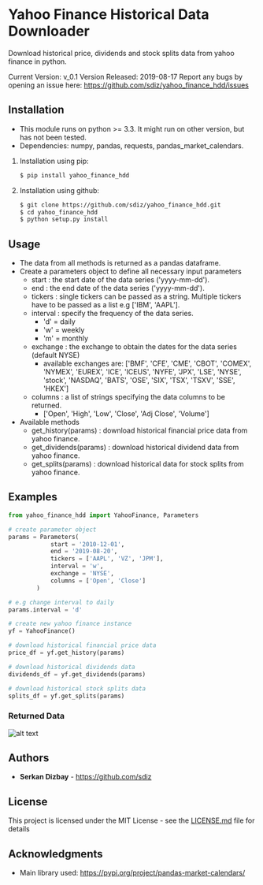 # Yahoo Finance Historical Data Downloader

Download historical price, dividends and stock splits data from yahoo finance in python.

Current Version: v_0.1
Version Released: 2019-08-17
Report any bugs by opening an issue here: https://github.com/sdiz/yahoo_finance_hdd/issues

## Installation

  - This module runs on python >= 3.3. It might run on other version, but has not been tested.
  - Dependencies: numpy, pandas, requests, pandas_market_calendars.
          
1. Installation using pip:
    ```bash
    $ pip install yahoo_finance_hdd
    ```
1. Installation using github:
    ```bash
    $ git clone https://github.com/sdiz/yahoo_finance_hdd.git
    $ cd yahoo_finance_hdd
    $ python setup.py install
    ```
## Usage

- The data from all methods is returned as a pandas dataframe.
- Create a parameters object to define all necessary input parameters
    - start :  the start date of the data series ('yyyy-mm-dd').
    - end : the end date of the data series ('yyyy-mm-dd').
    - tickers : single tickers can be passed as a string. Multiple tickers
                have to be passed as a list e.g ['IBM', 'AAPL'].
    - interval : specify the frequency of the data series.
        - 'd' = daily
        - 'w' = weekly
        - 'm' = monthly
    - exchange : the exchange to obtain the dates for the data series (default NYSE)
        - available exchanges are: ['BMF', 'CFE', 'CME', 'CBOT', 'COMEX', 'NYMEX', 'EUREX', 'ICE', 'ICEUS', 'NYFE', 'JPX', 'LSE', 'NYSE', 'stock', 'NASDAQ', 'BATS', 'OSE', 'SIX', 'TSX', 'TSXV', 'SSE', 'HKEX']
    - columns : a list of strings specifying the data columns to be returned.
        - ['Open', 'High', 'Low', 'Close', 'Adj Close', 'Volume']
-   Available methods
    - get_history(params) : download historical financial price data from yahoo finance.
    - get_dividends(params) : download historical dividend data from yahoo finance.
    - get_splits(params) : download historical data for stock splits from yahoo finance.


## Examples

```python
from yahoo_finance_hdd import YahooFinance, Parameters

# create parameter object
params = Parameters(
            start = '2010-12-01',
            end = '2019-08-20',
            tickers = ['AAPL', 'VZ', 'JPM'],
            interval = 'w',
            exchange = 'NYSE',
            columns = ['Open', 'Close']
        )

# e.g change interval to daily
params.interval = 'd'

# create new yahoo finance instance
yf = YahooFinance()

# download historical financial price data
price_df = yf.get_history(params)

# download historical dividends data
dividends_df = yf.get_dividends(params)

# download historical stock splits data
splits_df = yf.get_splits(params)
```
### Returned Data
![alt text](https://github.com/sdiz/yahoo_finance_hdd/blob/master/return_example.JPG "returned data example")

## Authors

- **Serkan Dizbay** - https://github.com/sdiz

## License

This project is licensed under the MIT License - see the [LICENSE.md](LICENSE.md) file for details

## Acknowledgments

- Main library used: https://pypi.org/project/pandas-market-calendars/